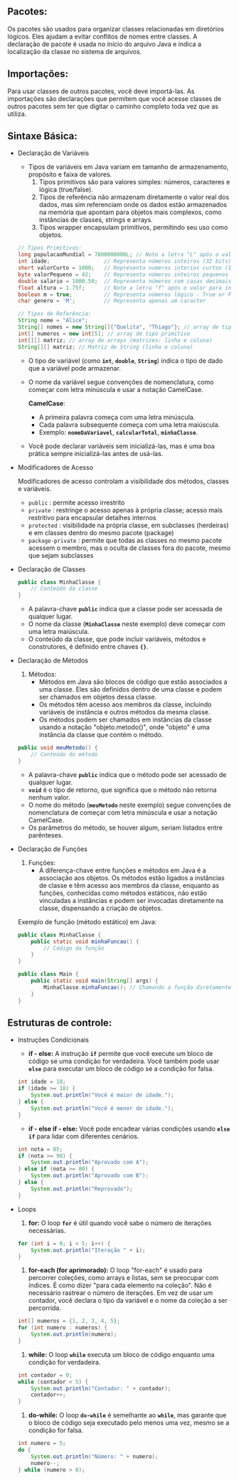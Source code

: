 ## Pacotes:

Os pacotes são usados para organizar classes relacionadas em diretórios lógicos. Eles ajudam a evitar conflitos de nomes entre classes. A declaração de pacote é usada no início do arquivo Java e indica a localização da classe no sistema de arquivos.

## Importações:

Para usar classes de outros pacotes, você deve importá-las. As importações são declarações que permitem que você acesse classes de outros pacotes sem ter que digitar o caminho completo toda vez que as utiliza.

## Sintaxe Básica:

- Declaração de Variáveis
    - Tipos de variáveis em Java variam em tamanho de armazenamento, propósito e faixa de valores.
        1. Tipos primitivos são para valores simples: números, caracteres e lógica (true/false).
        2. Tipos de referência não armazenam diretamente o valor real dos dados, mas sim referenciam onde os dados estão armazenados na memória que apontam para objetos mais complexos, como instâncias de classes, strings e arrays.
        3. Tipos wrapper encapsulam primitivos, permitindo seu uso como objetos.
    
    ```java
    // Tipos Primitivos: 
    long populacaoMundial = 7800000000L; // Note a letra "L" após o valor para indicar que é um long (64 bits)
    int idade;                 // Representa números inteiros (32 bits) 
    short valorCurto = 1000;   // Representa numeros interios curtos (16 bits)
    byte valorPequeno = 42;    // Representa números inteiros pequenos (8 bits)
    double salario = 1000.50;  // Representa números com casas decimais (64 bits)
    float altura = 1.75f;      // Note a letra "f" após o valor para indicar que é um float (32 bits)
    boolean m = true;          // Representa números lógico - True or False
    char genero = 'M';         // Representa apenas um caracter
    
    // Tipos de Referência:
    String nome = "Alice";
    String[] nomes = new String[]{"Quelita", "Thiago"}; // array de tipo de referencia
    int[] numeros = new int[5]; // array de tipo primitivo
    int[][] matriz; // array de arrays (matrizes: linha e coluna)
    String[][] matriz; // Matriz de String (linha e coluna)
    ```
    
    - O tipo de variável (como **`int`**, **`double`**, **`String`**) indica o tipo de dado que a variável pode armazenar.
    - O nome da variável segue convenções de nomenclatura, como começar com letra minúscula e usar a notação CamelCase.
        
        **CamelCase**:
        
        - A primeira palavra começa com uma letra minúscula.
        - Cada palavra subsequente começa com uma letra maiúscula.
        - Exemplo: **`nomeDaVariavel`**, **`calcularTotal`**, **`minhaClasse`**.
    - Você pode declarar variáveis sem inicializá-las, mas é uma boa prática sempre inicializá-las antes de usá-las.
- Modificadores de Acesso
    
    Modificadores de acesso controlam a visibilidade dos métodos, classes e variáveis.
    
    - `public` : permite acesso irrestrito
    - `private` : restringe o acesso apenas à própria classe; acesso mais restritivo para encapsular detalhes internos
    - `protected` : visibilidade na própria classe, em subclasses (herdeiras) e em classes dentro do mesmo pacote (package)
    - `package-private` : permite que todas as classes no mesmo pacote acessem o membro, mas o oculta de classes fora do pacote, mesmo que sejam subclasses
- Declaração de Classes
    
    ```java
    public class MinhaClasse {
        // Conteúdo da classe
    }
    ```
    
    - A palavra-chave **`public`** indica que a classe pode ser acessada de qualquer lugar.
    - O nome da classe (**`MinhaClasse`** neste exemplo) deve começar com uma letra maiúscula.
    - O conteúdo da classe, que pode incluir variáveis, métodos e construtores, é definido entre chaves **`{}`**.
- Declaração de Métodos
    1. Métodos:
        - Métodos em Java são blocos de código que estão associados a uma classe. Eles são definidos dentro de uma classe e podem ser chamados em objetos dessa classe.
        - Os métodos têm acesso aos membros da classe, incluindo variáveis de instância e outros métodos da mesma classe.
        - Os métodos podem ser chamados em instâncias da classe usando a notação "objeto.metodo()", onde "objeto" é uma instância da classe que contém o método.
    
    ```java
    public void meuMetodo() {
        // Conteúdo do método
    }
    ```
    
    - A palavra-chave **`public`** indica que o método pode ser acessado de qualquer lugar.
    - **`void`** é o tipo de retorno, que significa que o método não retorna nenhum valor.
    - O nome do método (**`meuMetodo`** neste exemplo) segue convenções de nomenclatura de começar com letra minúscula e usar a notação CamelCase.
    - Os parâmetros do método, se houver algum, seriam listados entre parênteses.
- Declaração de Funções
    1. Funções:
        - A diferença-chave entre funções e métodos em Java é a associação aos objetos. Os métodos estão ligados a instâncias de classe e têm acesso aos membros da classe, enquanto as funções, conhecidas como métodos estáticos, não estão vinculadas a instâncias e podem ser invocadas diretamente na classe, dispensando a criação de objetos.
    
    Exemplo de função (método estático) em Java:
    
    ```java
    public class MinhaClasse {
        public static void minhaFuncao() {
            // Código da função
        }
    }
    
    public class Main {
        public static void main(String[] args) {
            MinhaClasse.minhaFuncao(); // Chamando a função diretamente na classe
        }
    }
    ```
    

## Estruturas de controle:

- Instruções Condicionais
    - **if - else:** A instrução **`if`** permite que você execute um bloco de código se uma condição for verdadeira. Você também pode usar **`else`** para executar um bloco de código se a condição for falsa.
    
    ```java
    int idade = 18;
    if (idade >= 18) {
        System.out.println("Você é maior de idade.");
    } else {
        System.out.println("Você é menor de idade.");
    }
    ```
    
    - **if - else if - else:** Você pode encadear várias condições usando **`else if`** para lidar com diferentes cenários.
    
    ```java
    int nota = 85;
    if (nota >= 90) {
        System.out.println("Aprovado com A");
    } else if (nota >= 80) {
        System.out.println("Aprovado com B");
    } else {
        System.out.println("Reprovado");
    }
    ```
    
- Loops
    1. **for:** O loop **`for`** é útil quando você sabe o número de iterações necessárias.
    
    ```java
    for (int i = 0; i < 5; i++) {
        System.out.println("Iteração " + i);
    }
    ```
    
    1. **for-each (for aprimorado):** O loop "for-each" é usado para percorrer coleções, como arrays e listas, sem se preocupar com índices. É como dizer "para cada elemento na coleção". Não é necessário rastrear o número de iterações. Em vez de usar um contador, você declara o tipo da variável e o nome da coleção a ser percorrida.
    
    ```java
    int[] numeros = {1, 2, 3, 4, 5};
    for (int numero : numeros) {
        System.out.println(numero);
    }
    ```
    
    1. **while:** O loop **`while`** executa um bloco de código enquanto uma condição for verdadeira.
    
    ```java
    int contador = 0;
    while (contador < 5) {
        System.out.println("Contador: " + contador);
        contador++;
    }
    ```
    
    1. **do-while:** O loop **`do-while`** é semelhante ao **`while`**, mas garante que o bloco de código seja executado pelo menos uma vez, mesmo se a condição for falsa.
    ```java
    int numero = 5;
    do {
        System.out.println("Número: " + numero);
        numero--;
    } while (numero > 0);
    ```

